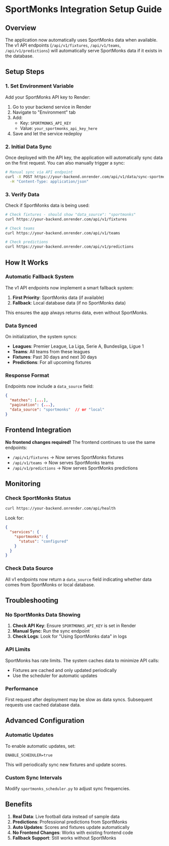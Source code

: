 # SportMonks Integration Setup Guide

## Overview

The application now automatically uses SportMonks data when available. The v1 API endpoints (`/api/v1/fixtures`, `/api/v1/teams`, `/api/v1/predictions`) will automatically serve SportMonks data if it exists in the database.

## Setup Steps

### 1. Set Environment Variable

Add your SportMonks API key to Render:

1. Go to your backend service in Render
2. Navigate to "Environment" tab
3. Add:
   - Key: `SPORTMONKS_API_KEY`
   - Value: `your_sportmonks_api_key_here`
4. Save and let the service redeploy

### 2. Initial Data Sync

Once deployed with the API key, the application will automatically sync data on the first request. You can also manually trigger a sync:

```bash
# Manual sync via API endpoint
curl -X POST https://your-backend.onrender.com/api/v1/data/sync-sportmonks \
  -H "Content-Type: application/json"
```

### 3. Verify Data

Check if SportMonks data is being used:

```bash
# Check fixtures - should show "data_source": "sportmonks"
curl https://your-backend.onrender.com/api/v1/fixtures

# Check teams
curl https://your-backend.onrender.com/api/v1/teams

# Check predictions
curl https://your-backend.onrender.com/api/v1/predictions
```

## How It Works

### Automatic Fallback System

The v1 API endpoints now implement a smart fallback system:

1. **First Priority**: SportMonks data (if available)
2. **Fallback**: Local database data (if no SportMonks data)

This ensures the app always returns data, even without SportMonks.

### Data Synced

On initialization, the system syncs:
- **Leagues**: Premier League, La Liga, Serie A, Bundesliga, Ligue 1
- **Teams**: All teams from these leagues
- **Fixtures**: Past 30 days and next 30 days
- **Predictions**: For all upcoming fixtures

### Response Format

Endpoints now include a `data_source` field:

```json
{
  "matches": [...],
  "pagination": {...},
  "data_source": "sportmonks"  // or "local"
}
```

## Frontend Integration

**No frontend changes required!** The frontend continues to use the same endpoints:
- `/api/v1/fixtures` → Now serves SportMonks fixtures
- `/api/v1/teams` → Now serves SportMonks teams  
- `/api/v1/predictions` → Now serves SportMonks predictions

## Monitoring

### Check SportMonks Status

```bash
curl https://your-backend.onrender.com/api/health
```

Look for:
```json
{
  "services": {
    "sportmonks": {
      "status": "configured"
    }
  }
}
```

### Check Data Source

All v1 endpoints now return a `data_source` field indicating whether data comes from SportMonks or local database.

## Troubleshooting

### No SportMonks Data Showing

1. **Check API Key**: Ensure `SPORTMONKS_API_KEY` is set in Render
2. **Manual Sync**: Run the sync endpoint
3. **Check Logs**: Look for "Using SportMonks data" in logs

### API Limits

SportMonks has rate limits. The system caches data to minimize API calls:
- Fixtures are cached and only updated periodically
- Use the scheduler for automatic updates

### Performance

First request after deployment may be slow as data syncs. Subsequent requests use cached database data.

## Advanced Configuration

### Automatic Updates

To enable automatic updates, set:
```
ENABLE_SCHEDULER=true
```

This will periodically sync new fixtures and update scores.

### Custom Sync Intervals

Modify `sportmonks_scheduler.py` to adjust sync frequencies.

## Benefits

1. **Real Data**: Live football data instead of sample data
2. **Predictions**: Professional predictions from SportMonks
3. **Auto Updates**: Scores and fixtures update automatically
4. **No Frontend Changes**: Works with existing frontend code
5. **Fallback Support**: Still works without SportMonks